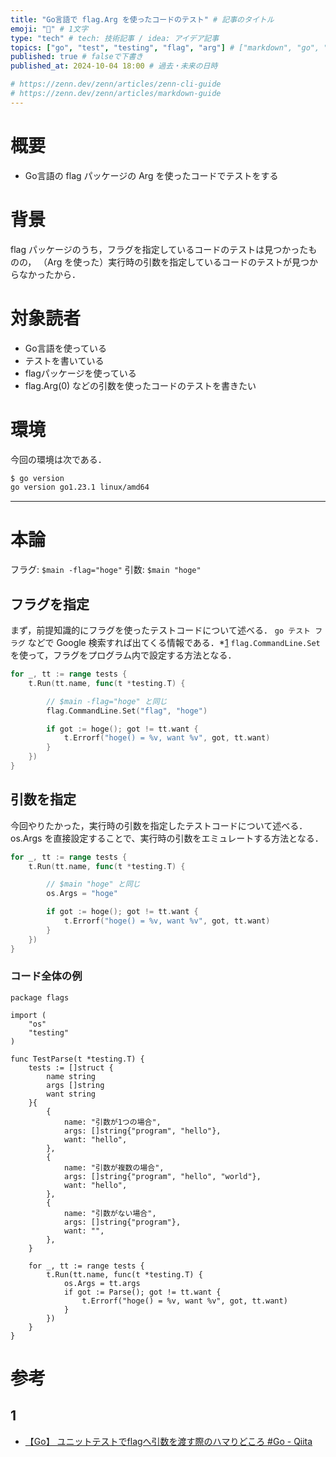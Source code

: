 ```yaml
---
title: "Go言語で flag.Arg を使ったコードのテスト" # 記事のタイトル
emoji: "💨" # 1文字
type: "tech" # tech: 技術記事 / idea: アイデア記事
topics: ["go", "test", "testing", "flag", "arg"] # ["markdown", "go", "WSL2"]のように５つまで
published: true # falseで下書き
published_at: 2024-10-04 18:00 # 過去・未来の日時

# https://zenn.dev/zenn/articles/zenn-cli-guide
# https://zenn.dev/zenn/articles/markdown-guide
---
```


# 概要

- Go言語の flag パッケージの Arg を使ったコードでテストをする

# 背景

flag パッケージのうち，フラグを指定しているコードのテストは見つかったものの，
（Arg を使った）実行時の引数を指定しているコードのテストが見つからなかったから．

# 対象読者

- Go言語を使っている
- テストを書いている
- flagパッケージを使っている
- flag.Arg(0) などの引数を使ったコードのテストを書きたい

# 環境

今回の環境は次である．

```bash
$ go version
go version go1.23.1 linux/amd64
```

---

# 本論

フラグ: `$main -flag="hoge"`
引数: `$main "hoge"`

## フラグを指定

まず，前提知識的にフラグを使ったテストコードについて述べる．
`go テスト フラグ` などで Google 検索すれば出てくる情報である．\*[1](#1)
`flag.CommandLine.Set` を使って，フラグをプログラム内で設定する方法となる．

```go
for _, tt := range tests {
    t.Run(tt.name, func(t *testing.T) {

        // $main -flag="hoge" と同じ
        flag.CommandLine.Set("flag", "hoge")

        if got := hoge(); got != tt.want {
            t.Errorf("hoge() = %v, want %v", got, tt.want)
        }
    })
}
```

## 引数を指定

今回やりたかった，実行時の引数を指定したテストコードについて述べる．
os.Args を直接設定することで、実行時の引数をエミュレートする方法となる．

```go
for _, tt := range tests {
    t.Run(tt.name, func(t *testing.T) {

        // $main "hoge" と同じ
		os.Args = "hoge"

        if got := hoge(); got != tt.want {
            t.Errorf("hoge() = %v, want %v", got, tt.want)
        }
	})
}
```

### コード全体の例

```
package flags

import (
	"os"
	"testing"
)

func TestParse(t *testing.T) {
	tests := []struct {
		name string
		args []string
		want string
	}{
		{
			name: "引数が1つの場合",
			args: []string{"program", "hello"},
			want: "hello",
		},
		{
			name: "引数が複数の場合",
			args: []string{"program", "hello", "world"},
			want: "hello",
		},
		{
			name: "引数がない場合",
			args: []string{"program"},
			want: "",
		},
	}

	for _, tt := range tests {
		t.Run(tt.name, func(t *testing.T) {
			os.Args = tt.args
			if got := Parse(); got != tt.want {
				t.Errorf("hoge() = %v, want %v", got, tt.want)
			}
		})
	}
}
```

# 参考

## 1

- [【Go】 ユニットテストでflagへ引数を渡す際のハマりどころ #Go - Qiita](https://qiita.com/vengavengavnega/items/874212b929ba53ce2810)

